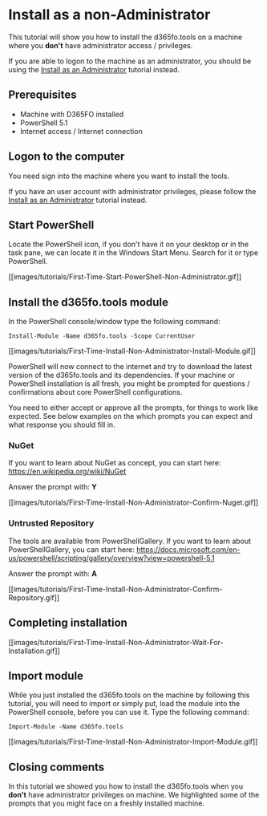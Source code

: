 ﻿# **Install as a non-Administrator**

This tutorial will show you how to install the d365fo.tools on a machine where you **don't** have administrator access / privileges. 

If you are able to logon to the machine as an administrator, you should be using the [Install as an Administrator](https://github.com/d365collaborative/d365fo.tools/wiki/Tutorial-Install-Administrator) tutorial instead.

## **Prerequisites**
* Machine with D365FO installed
* PowerShell 5.1
* Internet access / Internet connection

## **Logon to the computer**
You need sign into the machine where you want to install the tools.

If you have an user account with administrator privileges, please follow the [Install as an Administrator](https://github.com/d365collaborative/d365fo.tools/wiki/Tutorial-Install-Administrator) tutorial instead.

## **Start PowerShell**
Locate the PowerShell icon, if you don't have it on your desktop or in the task pane, we can locate it in the Windows Start Menu. Search for it or type PowerShell.

[[images/tutorials/First-Time-Start-PowerShell-Non-Administrator.gif]]

## **Install the d365fo.tools module**
In the PowerShell console/window type the following command:

```
Install-Module -Name d365fo.tools -Scope CurrentUser
```
[[images/tutorials/First-Time-Install-Non-Administrator-Install-Module.gif]]

PowerShell will now connect to the internet and try to download the latest version of the d365fo.tools and its dependencies. If your machine or PowerShell installation is all fresh, you might be prompted for questions / confirmations about core PowerShell configurations.

You need to either accept or approve all the prompts, for things to work like expected. See below examples on the which prompts you can expect and what response you should fill in.

### **NuGet**
If you want to learn about NuGet as concept, you can start here: https://en.wikipedia.org/wiki/NuGet

Answer the prompt with: **Y**

[[images/tutorials/First-Time-Install-Non-Administrator-Confirm-Nuget.gif]]

### **Untrusted Repository**
The tools are available from PowerShellGallery. If you want to learn about PowerShellGallery, you can start here: https://docs.microsoft.com/en-us/powershell/scripting/gallery/overview?view=powershell-5.1

Answer the prompt with: **A**

[[images/tutorials/First-Time-Install-Non-Administrator-Confirm-Repository.gif]]

## **Completing installation**
[[images/tutorials/First-Time-Install-Non-Administrator-Wait-For-Installation.gif]]

## **Import module**
While you just installed the d365fo.tools on the machine by following this tutorial, you will need to import or simply put, load the module into the PowerShell console, before you can use it. Type the following command:

```
Import-Module -Name d365fo.tools
```

[[images/tutorials/First-Time-Install-Non-Administrator-Import-Module.gif]]

## **Closing comments**
In this tutorial we showed you how to install the d365fo.tools when you **don't** have administrator privileges on machine. We highlighted some of the prompts that you might face on a freshly installed machine.